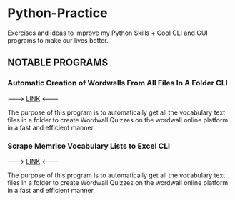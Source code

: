 # Python-Practice
Exercises and ideas to improve my Python Skills + Cool CLI and GUI programs to make our lives better.

## NOTABLE PROGRAMS

### Automatic Creation of Wordwalls From All Files In A Folder CLI 
---> [LINK](https://github.com/GeroZayas/Python-Practice/blob/main/Create_Wordwalls_From_All_Files_In_Folder.py) <---

The purpose of this program is to automatically get all the vocabulary text files in a folder to create Wordwall Quizzes on the wordwall online platform in a fast and efficient manner.

### Scrape Memrise Vocabulary Lists to Excel CLI
---> [LINK](https://github.com/GeroZayas/Python-Practice/blob/main/Extract_Vocab_From_Memrise_Courses_to_Excel.py) <---

The purpose of this program is to automatically get all the vocabulary text files in a folder to create Wordwall Quizzes on the wordwall online platform in a fast and efficient manner.




